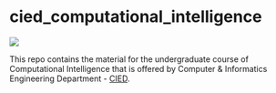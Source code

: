 # cied_computational_intelligence
![](.sources/TEL_CEID_LOGO_OUT_BLUE_GR.png)

This repo contains the material for the undergraduate course of Computational Intelligence that is offered by Computer & Informatics Engineering Department - [CIED](http://www.cied.teiwest.gr/).
